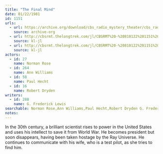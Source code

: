 ```yaml
---
title: "The Final Mind"
date: 01/22/1981
id: 1151
urls: 
  - url: https://archive.org/download/cbs_radio_mystery_theater/cbs_radio_mystery_theater-1151-1200.zip/cbs_radio_mystery_theater-1151-1200%2Fcbsrmt_1151_the_final_mind.mp3
    source: archive-org
  - url: http://cbsrmt.thelongtrek.com/jl/CBSRMT%20-%20810122%201151%20The%20Final%20Mind%20(1)_jl.mp3
    source: kl-jl
  - url: http://cbsrmt.thelongtrek.com/jl/CBSRMT%20-%20810122%201151%20The%20Final%20Mind%20(2)_jl.mp3
    source: kl-jl
actors:  
  - id: 27
    name: Norman Rose  
  - id: 264
    name: Ann Williams  
  - id: 58
    name: Paul Hecht  
  - id: 16
    name: Robert Dryden
writers:  
  - id: 288
    name: G. Frederick Lewis
searchable: Norman Rose,Ann Williams,Paul Hecht,Robert Dryden G. Frederick Lewis
notes:  
---
```

In the 30th century, a brilliant scientist rises to power in the United States and uses his intellect to save it from World War. He becomes president but soon disappears, having been taken hostage by the Ray Universe. He continues to communicate with his wife, who is a test pilot, as she tries to find him.